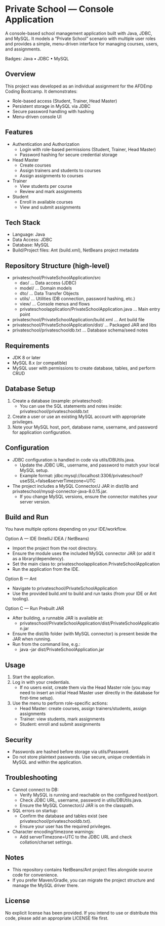 # Private School — Console Application

A console-based school management application built with Java, JDBC, and MySQL. It models a “Private School” scenario with multiple user roles and provides a simple, menu-driven interface for managing courses, users, and assignments.

Badges: Java • JDBC • MySQL

## Overview
This project was developed as an individual assignment for the AFDEmp Coding Bootcamp. It demonstrates:
- Role-based access (Student, Trainer, Head Master)
- Persistent storage in MySQL via JDBC
- Secure password handling with hashing
- Menu-driven console UI

## Features
- Authentication and Authorization
  - Login with role-based permissions (Student, Trainer, Head Master)
  - Password hashing for secure credential storage
- Head Master
  - Create courses
  - Assign trainers and students to courses
  - Assign assignments to courses
- Trainer
  - View students per course
  - Review and mark assignments
- Student
  - Enroll in available courses
  - View and submit assignments

## Tech Stack
- Language: Java
- Data Access: JDBC
- Database: MySQL
- Build/Project files: Ant (build.xml), NetBeans project metadata

## Repository Structure (high-level)
- privateschool/PrivateSchoolApplication/src
  - dao/ … Data access (JDBC)
  - model/ … Domain models
  - dto/ … Data Transfer Objects
  - utils/ … Utilities (DB connection, password hashing, etc.)
  - view/ … Console menus and flows
  - privateschoolapplication/PrivateSchoolApplication.java … Main entry point
- privateschool/PrivateSchoolApplication/build.xml … Ant build file
- privateschool/PrivateSchoolApplication/dist/ … Packaged JAR and libs
- privateschool/privateschooldb.txt … Database schema/seed notes

## Requirements
- JDK 8 or later
- MySQL 8.x (or compatible)
- MySQL user with permissions to create database, tables, and perform CRUD

## Database Setup
1. Create a database (example: privateschool):
   - You can use the SQL statements and notes inside: privateschool/privateschooldb.txt
2. Create a user or use an existing MySQL account with appropriate privileges.
3. Note your MySQL host, port, database name, username, and password for application configuration.

## Configuration
- JDBC configuration is handled in code via utils/DBUtils.java.
  - Update the JDBC URL, username, and password to match your local MySQL setup.
  - Example format: jdbc:mysql://localhost:3306/privateschool?useSSL=false&serverTimezone=UTC
- The project includes a MySQL Connector/J JAR in dist/lib and privateschool/mysql-connector-java-8.0.15.jar.
  - If you change MySQL versions, ensure the connector matches your server version.

## Build and Run
You have multiple options depending on your IDE/workflow.

Option A — IDE (IntelliJ IDEA / NetBeans)
- Import the project from the root directory.
- Ensure the module uses the included MySQL connector JAR (or add it as a library/dependency).
- Set the main class to: privateschoolapplication.PrivateSchoolApplication
- Run the application from the IDE.

Option B — Ant
- Navigate to privateschool/PrivateSchoolApplication
- Use the provided build.xml to build and run tasks (from your IDE or Ant tooling).

Option C — Run Prebuilt JAR
- After building, a runnable JAR is available at:
  - privateschool/PrivateSchoolApplication/dist/PrivateSchoolApplication.jar
- Ensure the dist/lib folder (with MySQL connector) is present beside the JAR when running.
- Run from the command line, e.g.:
  - java -jar dist/PrivateSchoolApplication.jar

## Usage
1. Start the application.
2. Log in with your credentials.
   - If no users exist, create them via the Head Master role (you may need to insert an initial Head Master user directly in the database for first-time setup).
3. Use the menu to perform role-specific actions:
   - Head Master: create courses, assign trainers/students, assign assignments
   - Trainer: view students, mark assignments
   - Student: enroll and submit assignments

## Security
- Passwords are hashed before storage via utils/Password.
- Do not store plaintext passwords. Use secure, unique credentials in MySQL and within the application.

## Troubleshooting
- Cannot connect to DB:
  - Verify MySQL is running and reachable on the configured host/port.
  - Check JDBC URL, username, password in utils/DBUtils.java.
  - Ensure the MySQL Connector/J JAR is on the classpath.
- SQL errors on startup:
  - Confirm the database and tables exist (see privateschool/privateschooldb.txt).
  - Ensure your user has the required privileges.
- Character encoding/timezone warnings:
  - Add serverTimezone=UTC to the JDBC URL and check collation/charset settings.

## Notes
- This repository contains NetBeans/Ant project files alongside source code for convenience.
- If you prefer Maven/Gradle, you can migrate the project structure and manage the MySQL driver there.

## License
No explicit license has been provided. If you intend to use or distribute this code, please add an appropriate LICENSE file first.
